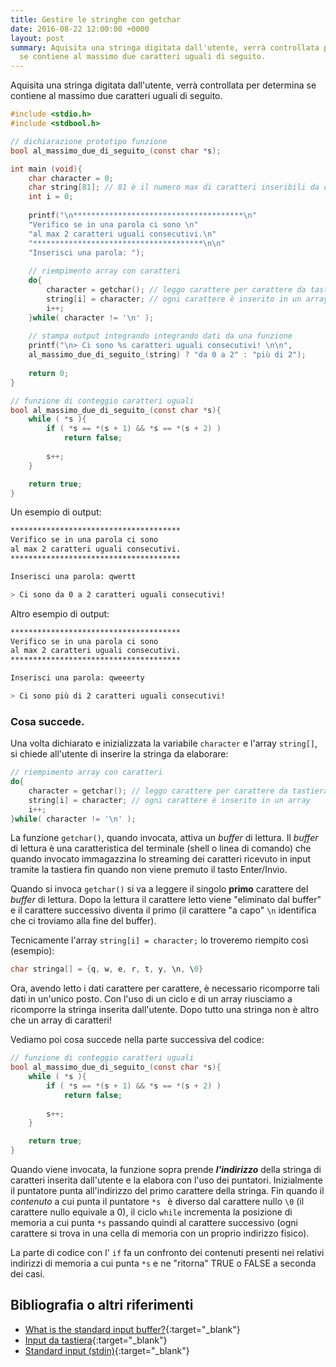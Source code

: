 ```yaml
---
title: Gestire le stringhe con getchar
date: 2016-08-22 12:00:00 +0000
layout: post
summary: Aquisita una stringa digitata dall'utente, verrà controllata per determina
  se contiene al massimo due caratteri uguali di seguito.
---
```


Aquisita una stringa digitata dall'utente, verrà controllata per determina se contiene al massimo due caratteri uguali di seguito. 

```c
#include <stdio.h>
#include <stdbool.h>

// dichiarazione prototipo funzione
bool al_massimo_due_di_seguito_(const char *s);

int main (void){
    char character = 0;
    char string[81]; // 81 è il numero max di caratteri inseribili da console
    int i = 0;
    
    printf("\n**************************************\n"
    "Verifico se in una parola ci sono \n"
    "al max 2 caratteri uguali consecutivi.\n"
    "**************************************\n\n"
    "Inserisci una parola: ");
    
    // riempimento array con caratteri 
    do{
        character = getchar(); // leggo carattere per carattere da tastiera
        string[i] = character; // ogni carattere è inserito in un array
        i++;
    }while( character != '\n' );
    
    // stampa output integrando integrando dati da una funzione
    printf("\n> Ci sono %s caratteri uguali consecutivi! \n\n", 
    al_massimo_due_di_seguito_(string) ? "da 0 a 2" : "più di 2");
    
    return 0; 
}

// funzione di conteggio caratteri uguali 
bool al_massimo_due_di_seguito_(const char *s){
    while ( *s ){
        if ( *s == *(s + 1) && *s == *(s + 2) ) 
            return false;
            
        s++;
    }

    return true;
}
```


Un esempio di output:

```sh
**************************************
Verifico se in una parola ci sono 
al max 2 caratteri uguali consecutivi.
**************************************

Inserisci una parola: qwertt

> Ci sono da 0 a 2 caratteri uguali consecutivi! 
```

Altro esempio di output:

```sh
**************************************
Verifico se in una parola ci sono 
al max 2 caratteri uguali consecutivi.
**************************************

Inserisci una parola: qweeerty

> Ci sono più di 2 caratteri uguali consecutivi!  
```

### Cosa succede.

Una volta dichiarato e inizializzata la variabile ```character``` e l'array ```string[]```, si chiede all'utente di inserire la stringa da elaborare: 

```c
// riempimento array con caratteri 
do{
    character = getchar(); // leggo carattere per carattere da tastiera
    string[i] = character; // ogni carattere è inserito in un array
    i++;
}while( character != '\n' );
```

La funzione ```getchar()```, quando invocata, attiva un *buffer* di lettura. Il *buffer* di lettura è una caratteristica del terminale (shell o linea di comando) che quando invocato immagazzina lo streaming dei caratteri ricevuto in input tramite la tastiera fin quando non viene premuto il tasto Enter/Invio.

Quando si invoca ```getchar()``` si va a leggere il singolo **primo** carattere del *buffer* di lettura. Dopo la lettura il carattere letto viene "eliminato dal buffer" e il carattere successivo diventa il primo (il carattere "a capo" ```\n``` identifica che ci troviamo alla fine del buffer). 

Tecnicamente l'array ```string[i] = character;``` lo troveremo riempito così (esempio): 

```c
char stringa[] = {q, w, e, r, t, y, \n, \0}
```

Ora, avendo letto i dati carattere per carattere, è necessario ricomporre tali dati in un'unico posto. Con  l'uso di un ciclo e di un array riusciamo a ricomporre la stringa inserita dall'utente. Dopo tutto una stringa non è altro che un array di caratteri!

Vediamo poi cosa succede nella parte successiva del codice:

```c
// funzione di conteggio caratteri uguali 
bool al_massimo_due_di_seguito_(const char *s){
    while ( *s ){
        if ( *s == *(s + 1) && *s == *(s + 2) ) 
            return false;
            
        s++;
    }

    return true;
}
```

Quando viene invocata, la funzione sopra prende ***l'indirizzo*** della stringa di caratteri inserita dall'utente e la elabora con l'uso dei puntatori. Inizialmente il puntatore punta all'indirizzo del primo carattere della stringa. Fin quando il *contenuto* a cui punta il puntatore  ```*s ``` è diverso dal carattere nullo  ```\0``` (il carattere nullo equivale a 0), il ciclo ```while``` incrementa la posizione di memoria a cui punta ```*s``` passando quindi al carattere successivo (ogni carattere si trova in una cella di memoria con un proprio indirizzo fisico).  

La parte di codice con l' ```if``` fa un confronto dei contenuti presenti nei relativi indirizzi di memoria a cui punta ```*s``` e ne "ritorna" TRUE o FALSE a seconda dei casi.

## Bibliografia o altri riferimenti

* [What is the standard input buffer?](http://stackoverflow.com/questions/14068346/what-is-the-standard-input-buffer){:target="_blank"}
* [Input da tastiera](http://www.repni.it/view/guida_c_base_input_da_tastiera.html){:target="_blank"}
* [Standard input (stdin)](https://it.wikipedia.org/wiki/Canali_standard#Standard_input_.28stdin.29){:target="_blank"}

